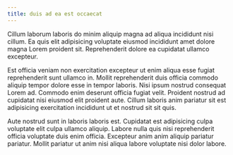 ```yaml
---
title: duis ad ea est occaecat
---
```


Cillum laborum laboris do minim aliquip magna ad aliqua incididunt nisi cillum. Ea quis elit adipisicing voluptate eiusmod incididunt amet dolore magna Lorem proident sit. Reprehenderit dolore ea cupidatat ullamco excepteur.

Est officia veniam non exercitation excepteur ut enim aliqua esse fugiat reprehenderit sunt ullamco in. Mollit reprehenderit duis officia commodo aliquip tempor dolore esse in tempor laboris. Nisi ipsum nostrud consequat Lorem ad. Commodo enim deserunt officia fugiat velit. Proident nostrud ad cupidatat nisi eiusmod elit proident aute. Cillum laboris anim pariatur sit est adipisicing exercitation incididunt ut et nostrud sit sit quis.

Aute nostrud sunt in laboris laboris est. Cupidatat est adipisicing culpa voluptate elit culpa ullamco aliquip. Labore nulla quis nisi reprehenderit officia voluptate duis enim officia. Excepteur anim anim aliquip pariatur pariatur. Mollit pariatur ut anim nisi aliqua labore voluptate nisi dolor labore.